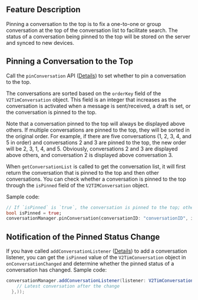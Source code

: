 ## Feature Description
Pinning a conversation to the top is to fix a one-to-one or group conversation at the top of the conversation list to facilitate search. The status of a conversation being pinned to the top will be stored on the server and synced to new devices.



## Pinning a Conversation to the Top
Call the `pinConversation` API ([Details](https://pub.dev/documentation/tencent_im_sdk_plugin_platform_interface/latest/im_flutter_plugin_platform_interface/ImFlutterPlatform/pinConversation.html)) to set whether to pin a conversation to the top.

The conversations are sorted based on the `orderKey` field of the `V2TimConversation` object. This field is an integer that increases as the conversation is activated when a message is sent/received, a draft is set, or the conversation is pinned to the top.

Note that a conversation pinned to the top will always be displayed above others. If multiple conversations are pinned to the top, they will be sorted in the original order. For example, if there are five conversations (1, 2, 3, 4, and 5 in order) and conversations 2 and 3 are pinned to the top, the new order will be 2, 3, 1, 4, and 5. Obviously, conversations 2 and 3 are displayed above others, and conversation 2 is displayed above conversation 3.

When `getConversationList` is called to get the conversation list, it will first return the conversation that is pinned to the top and then other conversations. You can check whether a conversation is pinned to the top through the `isPinned` field of the `V2TIMConversation` object.

Sample code:


```dart
// If `isPinned` is `true`, the conversation is pinned to the top; otherwise, it is not.
bool isPinned = true;
conversationManager.pinConversation(conversationID: "conversationID", isPinned: isPinned);
```


## Notification of the Pinned Status Change
If you have called `addConversationListener` ([Details](https://pub.dev/documentation/tencent_im_sdk_plugin_platform_interface/latest/im_flutter_plugin_platform_interface/ImFlutterPlatform/addConversationListener.html)) to add a conversation listener, you can get the `isPinned` value of the `V2TimConversation` object in `onConversationChanged` and determine whether the pinned status of a conversation has changed.
Sample code:

```java
conversationManager.addConversationListener(listener: V2TimConversationListener(onConversationChanged: (conversationList) {
    // Latest conversation after the change
  },));
```



